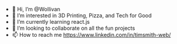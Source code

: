 - 👋 Hi, I’m @Wollivan
- 👀 I’m interested in 3D Printing, Pizza, and Tech for Good
- 🌱 I’m currently learning react.js
- 💞️ I’m looking to collaborate on all the fun projects
- 📫 How to reach me https://www.linkedin.com/in/timsmith-web/

